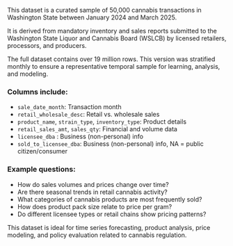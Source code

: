 This dataset is a curated sample of 50,000 cannabis transactions in Washington State between January 2024 and March 2025.

It is derived from mandatory inventory and sales reports submitted to the Washington State Liquor and Cannabis Board (WSLCB) by licensed retailers, processors, and producers.

The full dataset contains over 19 million rows. This version was stratified monthly to ensure a representative temporal sample for learning, analysis, and modeling.

### Columns include:
- `sale_date_month`: Transaction month
- `retail_wholesale_desc`: Retail vs. wholesale sales
- `product_name`, `strain_type`, `inventory_type`: Product details
- `retail_sales_amt`, `sales_qty`: Financial and volume data
- `licensee_dba` : Business (non-personal) info
- `sold_to_licensee_dba`: Business (non-personal) info, NA = public citizen/consumer

### Example questions:
- How do sales volumes and prices change over time?
- Are there seasonal trends in retail cannabis activity?
- What categories of cannabis products are most frequently sold?
- How does product pack size relate to price per gram?
- Do different licensee types or retail chains show pricing patterns?

This dataset is ideal for time series forecasting, product analysis, price modeling, and policy evaluation related to cannabis regulation.